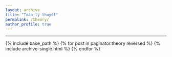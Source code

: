 ```yaml
---
layout: archive
title: "Toán lý thuyết"
permalink: /theory/
author_profile: true
---
```

---
{% include base_path %}
{% for post in paginator.theory reversed %}
  {% include archive-single.html %}
{% endfor %}
